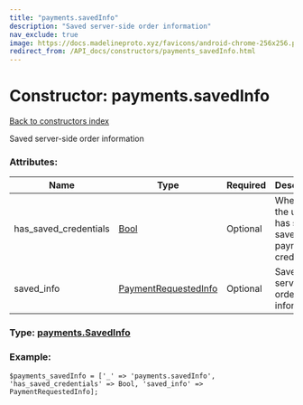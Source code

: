 ```yaml
---
title: "payments.savedInfo"
description: "Saved server-side order information"
nav_exclude: true
image: https://docs.madelineproto.xyz/favicons/android-chrome-256x256.png
redirect_from: /API_docs/constructors/payments_savedInfo.html
---
```

# Constructor: payments.savedInfo  
[Back to constructors index](/API_docs/constructors/index.html)



Saved server-side order information

### Attributes:

| Name     |    Type       | Required | Description |
|----------|---------------|----------|-------------|
|has\_saved\_credentials|[Bool](/API_docs/types/Bool.html) | Optional|Whether the user has some saved payment credentials|
|saved\_info|[PaymentRequestedInfo](/API_docs/types/PaymentRequestedInfo.html) | Optional|Saved server-side order information|



### Type: [payments.SavedInfo](/API_docs/types/payments.SavedInfo.html)


### Example:

```
$payments_savedInfo = ['_' => 'payments.savedInfo', 'has_saved_credentials' => Bool, 'saved_info' => PaymentRequestedInfo];
```  
